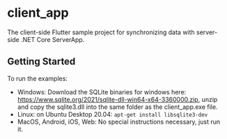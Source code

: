 # client_app

The client-side Flutter sample project for synchronizing data with server-side .NET Core ServerApp.

## Getting Started

To run the examples:

- Windows: Download the SQLite binaries for windows here: https://www.sqlite.org/2021/sqlite-dll-win64-x64-3360000.zip, unzip and copy the sqlite3.dll into the same folder as the client_app.exe file.
- Linux: on Ubuntu Desktop 20.04: `apt-get install libsqlite3-dev`
- MacOS, Android, iOS, Web: No special instructions necessary, just run it.

